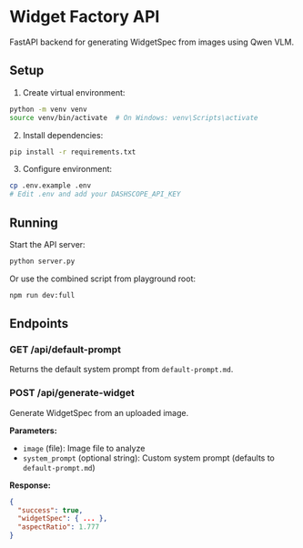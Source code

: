 # Widget Factory API

FastAPI backend for generating WidgetSpec from images using Qwen VLM.

## Setup

1. Create virtual environment:
```bash
python -m venv venv
source venv/bin/activate  # On Windows: venv\Scripts\activate
```

2. Install dependencies:
```bash
pip install -r requirements.txt
```

3. Configure environment:
```bash
cp .env.example .env
# Edit .env and add your DASHSCOPE_API_KEY
```

## Running

Start the API server:
```bash
python server.py
```

Or use the combined script from playground root:
```bash
npm run dev:full
```

## Endpoints

### GET /api/default-prompt
Returns the default system prompt from `default-prompt.md`.

### POST /api/generate-widget
Generate WidgetSpec from an uploaded image.

**Parameters:**
- `image` (file): Image file to analyze
- `system_prompt` (optional string): Custom system prompt (defaults to `default-prompt.md`)

**Response:**
```json
{
  "success": true,
  "widgetSpec": { ... },
  "aspectRatio": 1.777
}
```

